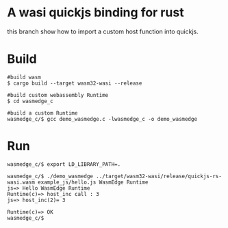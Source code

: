 # A wasi quickjs binding for rust
this branch show how to import a custom host function into quickjs.

# Build

```shell
#build wasm
$ cargo build --target wasm32-wasi --release

#build custom webassembly Runtime
$ cd wasmedge_c

#build a custom Runtime
wasmedge_c/$ gcc demo_wasmedge.c -lwasmedge_c -o demo_wasmedge
```

# Run

```shell
wasmedge_c/$ export LD_LIBRARY_PATH=.

wasmedge_c/$ ./demo_wasmedge ../target/wasm32-wasi/release/quickjs-rs-wasi.wasm example_js/hello.js WasmEdge Runtime
js=> Hello WasmEdge Runtime
Runtime(c)=> host_inc call : 3
js=> host_inc(2)= 3

Runtime(c)=> OK
wasmedge_c/$ 
```
